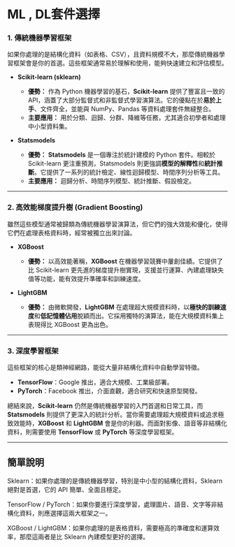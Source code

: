 # ML , DL套件選擇

### 1. 傳統機器學習框架

如果你處理的是結構化資料（如表格、CSV），且資料規模不大，那麼傳統機器學習框架會是你的首選。這些框架通常易於理解和使用，能夠快速建立和評估模型。

* **Scikit-learn (sklearn)**
    * **優勢：** 作為 Python 機器學習的基石，**Scikit-learn** 提供了豐富且一致的 API，涵蓋了大部分監督式和非監督式學習演算法。它的優點在於**易於上手**、文件齊全，並能與 NumPy、Pandas 等資料處理套件無縫整合。
    * **主要應用：** 用於分類、迴歸、分群、降維等任務，尤其適合初學者和處理中小型資料集。

* **Statsmodels**
    * **優勢：** **Statsmodels** 是一個專注於統計建模的 Python 套件。相較於 Scikit-learn 更注重預測，Statsmodels 則更強調**模型的解釋性**和**統計推斷**。它提供了一系列的統計檢定、線性迴歸模型、時間序列分析等工具。
    * **主要應用：** 迴歸分析、時間序列模型、統計推斷、假設檢定。

---

### 2. 高效能梯度提升樹 (Gradient Boosting)

雖然這些模型通常被歸類為傳統機器學習演算法，但它們的強大效能和優化，使得它們在處理表格資料時，經常被獨立出來討論。

* **XGBoost**
    * **優勢：** 以高效能著稱，**XGBoost** 在機器學習競賽中屢創佳績。它提供了比 Scikit-learn 更先進的梯度提升樹實現，支援並行運算、內建處理缺失值等功能，能有效提升準確率和訓練速度。

* **LightGBM**
    * **優勢：** 由微軟開發，**LightGBM** 在處理超大規模資料時，以**極快的訓練速度**和**低記憶體佔用**脫穎而出。它採用獨特的演算法，能在大規模資料集上表現得比 XGBoost 更為出色。

---

### 3. 深度學習框架

這些框架的核心是類神經網路，能從大量非結構化資料中自動學習特徵。

* **TensorFlow**：Google 推出，適合大規模、工業級部署。
* **PyTorch**：Facebook 推出，介面直觀，適合研究和快速原型開發。

總結來說，**Scikit-learn** 仍然是傳統機器學習的入門首選和日常工具，而 **Statsmodels** 則提供了更深入的統計分析。當你需要處理超大規模資料或追求極致效能時，**XGBoost** 和 **LightGBM** 會是你的利器。而面對影像、語音等非結構化資料，則需要使用 **TensorFlow** 或 **PyTorch** 等深度學習框架。

--- 
## 簡單說明

Sklearn：如果你處理的是傳統機器學習，特別是中小型的結構化資料，Sklearn 絕對是首選，它的 API 簡單、全面且穩定。

TensorFlow / PyTorch：如果你要進行深度學習，處理圖片、語音、文字等非結構化資料，則應選擇這兩大框架之一。

XGBoost / LightGBM：如果你處理的是表格資料，需要極高的準確度和運算效率，那麼這兩者是比 Sklearn 內建模型更好的選擇。